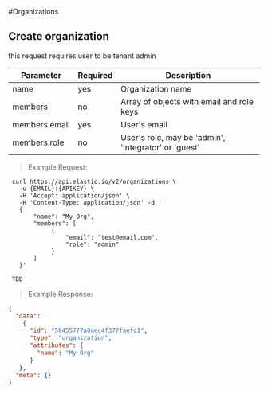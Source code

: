 #Organizations

## Create organization

this request requires user to be tenant admin

Parameter    | Required | Description
-------------| ---------| -----------
name         | yes      | Organization name
members      | no       | Array of objects with email and role keys
members.email| yes      | User's email
members.role | no       | User's role, may be 'admin', 'integrator' or 'guest'


> Example Request:

```shell
 curl https://api.elastic.io/v2/organizations \
   -u {EMAIL}:{APIKEY} \
   -H 'Accept: application/json' \
   -H 'Content-Type: application/json' -d '
   {
       "name": "My Org",
       "members": [
            {
                "email": "test@email.com",
                "role": "admin"
            }
       ]
   }'
```

```
 TBD
```

> Example Response:

```json
{ 
  "data":
    { 
      "id": "58455777a0aec4f377faefc1",
      "type": "organization",
      "attributes": { 
        "name": "My Org"
      } 
   },
  "meta": {} 
}

```